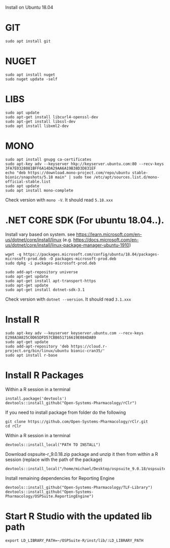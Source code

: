 Install on Ubuntu 18.04

# GIT
```
sudo apt install git
```

# NUGET
```
sudo apt install nuget
sudo nuget update -self
```

# LIBS
```
sudo apt update
sudo apt-get install libcurl4-openssl-dev
sudo apt-get install libssl-dev
sudo apt install libxml2-dev
```

# MONO

```
sudo apt install gnupg ca-certificates
sudo apt-key adv --keyserver hkp://keyserver.ubuntu.com:80 --recv-keys 3FA7E0328081BFF6A14DA29AA6A19B38D3D831EF
echo "deb https://download.mono-project.com/repo/ubuntu stable-bionic/snapshots/5.18 main" | sudo tee /etc/apt/sources.list.d/mono-official-stable.list
sudo apt update
sudo apt install mono-complete
```

Check version with `mono -V`. It should read `5.18.xxx`


# .NET CORE SDK (For ubuntu 18.04..). 

Install vary based on system. see https://learn.microsoft.com/en-us/dotnet/core/install/linux
(e.g. https://docs.microsoft.com/en-us/dotnet/core/install/linux-package-manager-ubuntu-1910)


```
wget -q https://packages.microsoft.com/config/ubuntu/18.04/packages-microsoft-prod.deb -O packages-microsoft-prod.deb
sudo dpkg -i packages-microsoft-prod.deb

sudo add-apt-repository universe
sudo apt-get update
sudo apt-get install apt-transport-https
sudo apt-get update
sudo apt-get install dotnet-sdk-3.1
```

Check version with `dotnet --version`. It should read `3.1.xxx`

# Install R

```
sudo apt-key adv --keyserver keyserver.ubuntu.com --recv-keys E298A3A825C0D65DFD57CBB651716619E084DAB9
sudo apt-get update
sudo add-apt-repository 'deb https://cloud.r-project.org/bin/linux/ubuntu bionic-cran35/'
sudo apt install r-base
```


# Install R Packages

Within a R session in a terminal

```
install.package('devtools')
devtools::install_github("Open-Systems-Pharmacology/rClr")
```

If you need to install package from folder do the following
```
git clone https://github.com/Open-Systems-Pharmacology/rClr.git
cd rClr
```

Within a R session in a terminal
```
devtools::install_local("PATH TO INSTALL")
```

Download ospsuite-r_9.0.18.zip package and unzip  it
then from within a R session (replace with the path of the package)

```
devtools::install_local("/home/michael/Desktop/ospsuite_9.0.18/ospsuite")
```

Install remaining dependencies for Reporting Engine
```
devtools::install_github("Open-Systems-Pharmacology/TLF-Library")
devtools::install_github("Open-Systems-Pharmacology/OSPSuite.ReportingEngine")
```

# Start R Studio with the updated lib path

```
export LD_LIBRARY_PATH=~/OSPSuite-R/inst/lib/:LD_LIBRARY_PATH
```